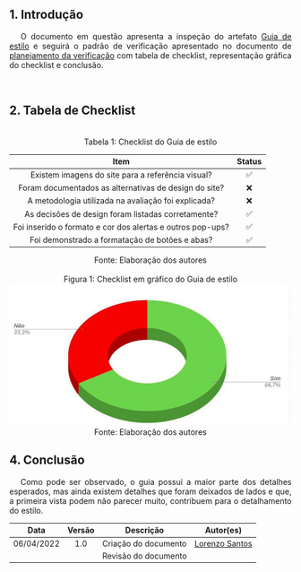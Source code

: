 ## 1. Introdução

<p style="text-indent: 20px; text-align: justify">
O documento em questão apresenta a inspeção do artefato <a href="https://interacao-humano-computador.github.io/2021.2-Prefeitura-de-Passo-Fundo/AnaliseRequisitos/GuiaEstilo/">Guia de estilo</a> e seguirá o padrão de verificação apresentado no documento de <a href="https://interacao-humano-computador.github.io/2021.2-Prefeitura-de-Passo-Fundo/Verificacao/planejamento_verificacao/">planejamento da verificação</a> com tabela de checklist, representação gráfica do checklist e conclusão.</p>

<br>

## 2. Tabela de Checklist 
<br>
<center>
<figcaption> Tabela 1: Checklist do Guia de estilo  </figcaption>

| Item | Status |
|:---:|:---:|
| Existem imagens do site para a referência visual? | ✅ |
| Foram documentados as alternativas de design do site? | ❌ |
| A metodologia utilizada na avaliação foi explicada? | ❌ |
| As decisões de design foram listadas corretamente? | ✅ |
| Foi inserido o formato e cor dos alertas e outros pop-ups? | ✅ |
| Foi demonstrado a formatação de botões e abas? | ✅ |

<figcaption> Fonte: Elaboração dos autores  </figcaption>
</center>
<br>

<center>
<figcaption> Figura 1: Checklist em gráfico do Guia de estilo </figcaption>
<img src="https://raw.githubusercontent.com/Interacao-Humano-Computador/2021.2-Prefeitura-de-Passo-Fundo/main/assets/img/graficoGuia.png">
<figcaption> Fonte: Elaboração dos autores  </figcaption>
</center>


## 4. Conclusão
<p style="text-indent: 20px; text-align: justify">
Como pode ser observado, o guia possui a maior parte dos detalhes esperados, mas ainda existem detalhes que foram deixados de lados e que, a primeira vista podem não parecer muito, contribuem para o detalhamento do estilo.
</p>


 | **Data**   | **Versão** | **Descrição**                            |                **Autor(es)**                 |
 | ---------- | :--------: | ---------------------------------------- | :------------------------------------------: |
 | 06/04/2022 |    1.0     |   Criação do documento    |   [Lorenzo Santos](https://github.com/lorenzo7377)    |
 |  |         |    Revisão do documento   |        [](https://github.com)         |